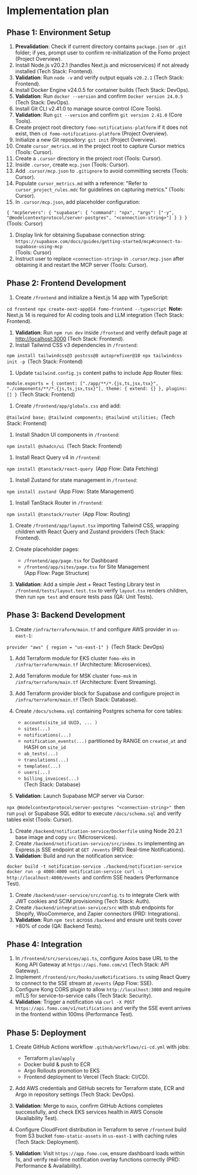 # Implementation plan

## Phase 1: Environment Setup

1. __Prevalidation__: Check if current directory contains `package.json` or `.git` folder; if yes, prompt user to confirm re-initialization of the Fomo project (Project Overview).
2. Install Node.js v20.2.1 (handles Next.js and microservices) if not already installed (Tech Stack: Frontend).
3. __Validation__: Run `node -v` and verify output equals `v20.2.1` (Tech Stack: Frontend).
4. Install Docker Engine v24.0.5 for container builds (Tech Stack: DevOps).
5. __Validation__: Run `docker --version` and confirm `Docker version 24.0.5` (Tech Stack: DevOps).
6. Install Git CLI v2.41.0 to manage source control (Core Tools).
7. __Validation__: Run `git --version` and confirm `git version 2.41.0` (Core Tools).
8. Create project root directory `fomo-notifications-platform` if it does not exist, then `cd fomo-notifications-platform` (Project Overview).
9. Initialize a new Git repository: `git init` (Project Overview).
10. Create `cursor_metrics.md` in the project root to capture Cursor metrics (Tools: Cursor).
11. Create a `.cursor` directory in the project root (Tools: Cursor).
12. Inside `.cursor`, create `mcp.json` (Tools: Cursor).
13. Add `.cursor/mcp.json` to `.gitignore` to avoid committing secrets (Tools: Cursor).
14. Populate `cursor_metrics.md` with a reference: "Refer to `cursor_project_rules.mdc` for guidelines on capturing metrics." (Tools: Cursor).
15. In `.cursor/mcp.json`, add placeholder configuration:

`{ "mcpServers": { "supabase": { "command": "npx", "args": ["-y", "@modelcontextprotocol/server-postgres", "<connection-string>"] } } }`(Tools: Cursor)

1. Display link for obtaining Supabase connection string:\
   `https://supabase.com/docs/guides/getting-started/mcp#connect-to-supabase-using-mcp`\
   (Tools: Cursor)
2. Instruct user to replace `<connection-string>` in `.cursor/mcp.json` after obtaining it and restart the MCP server (Tools: Cursor).

## Phase 2: Frontend Development

1. Create `/frontend` and initialize a Next.js 14 app with TypeScript:

`cd frontend npx create-next-app@14 fomo-frontend --typescript `__Note:__ Next.js 14 is required for AI coding tools and LLM integration (Tech Stack: Frontend).

1. __Validation__: Run `npm run dev` inside `/frontend` and verify default page at <http://localhost:3000> (Tech Stack: Frontend).
2. Install Tailwind CSS v3 dependencies in `/frontend`:

`npm install tailwindcss@3 postcss@8 autoprefixer@10 npx tailwindcss init -p `(Tech Stack: Frontend)

1. Update `tailwind.config.js` content paths to include App Router files:

`module.exports = { content: ["./app/**/*.{js,ts,jsx,tsx}", "./components/**/*.{js,ts,jsx,tsx}"], theme: { extend: {} }, plugins: [] } `(Tech Stack: Frontend)

1. Create `/frontend/app/globals.css` and add:

`@tailwind base; @tailwind components; @tailwind utilities; `(Tech Stack: Frontend)

1. Install Shadcn UI components in `/frontend`:

`npm install @shadcn/ui `(Tech Stack: Frontend)

1. Install React Query v4 in `/frontend`:

`npm install @tanstack/react-query `(App Flow: Data Fetching)

1. Install Zustand for state management in `/frontend`:

`npm install zustand `(App Flow: State Management)

1. Install TanStack Router in `/frontend`:

`npm install @tanstack/router `(App Flow: Routing)

1. Create `/frontend/app/layout.tsx` importing Tailwind CSS, wrapping children with React Query and Zustand providers (Tech Stack: Frontend).

2. Create placeholder pages:

   * `/frontend/app/page.tsx` for Dashboard
   * `/frontend/app/sites/page.tsx` for Site Management\
     (App Flow: Page Structure)

3. __Validation__: Add a simple Jest + React Testing Library test in `/frontend/tests/layout.test.tsx` to verify `layout.tsx` renders children, then run `npm test` and ensure tests pass (QA: Unit Tests).

## Phase 3: Backend Development

1. Create `/infra/terraform/main.tf` and configure AWS provider in `us-east-1`:

`provider "aws" { region = "us-east-1" } `(Tech Stack: DevOps)

1. Add Terraform module for EKS cluster `fomo-eks` in `/infra/terraform/main.tf` (Architecture: Microservices).

2. Add Terraform module for MSK cluster `fomo-msk` in `/infra/terraform/main.tf` (Architecture: Event Streaming).

3. Add Terraform provider block for Supabase and configure project in `/infra/terraform/main.tf` (Tech Stack: Database).

4. Create `/docs/schema.sql` containing Postgres schema for core tables:

   * `accounts(site_id UUID, ... )`
   * `sites(...)`
   * `notifications(...)`
   * `notification_events(...)` partitioned by RANGE on `created_at` and HASH on `site_id`
   * `ab_tests(...)`
   * `translations(...)`
   * `templates(...)`
   * `users(...)`
   * `billing_invoices(...)`\
     (Tech Stack: Database)

5. __Validation__: Launch Supabase MCP server via Cursor:

`npx @modelcontextprotocol/server-postgres "<connection-string>" `then run `psql` or Supabase SQL editor to execute `/docs/schema.sql` and verify tables exist (Tools: Cursor).

1. Create `/backend/notification-service/Dockerfile` using Node 20.2.1 base image and copy `src` (Microservices).
2. Create `/backend/notification-service/src/index.ts` implementing an Express.js SSE endpoint at `GET /events` (PRD: Real-time Notifications).
3. __Validation__: Build and run the notification service:

`docker build -t notification-service ./backend/notification-service docker run -p 4000:4000 notification-service curl -i http://localhost:4000/events `and confirm SSE headers (Performance Test).

1. Create `/backend/user-service/src/config.ts` to integrate Clerk with JWT cookies and SCIM provisioning (Tech Stack: Auth).
2. Create `/backend/integration-service/src` with stub endpoints for Shopify, WooCommerce, and Zapier connectors (PRD: Integrations).
3. __Validation__: Run `npm test` across `/backend` and ensure unit tests cover >80% of code (QA: Backend Tests).

## Phase 4: Integration

1. In `/frontend/src/services/api.ts`, configure Axios base URL to the Kong API Gateway at `https://api.fomo.com/v1` (Tech Stack: API Gateway).
2. Implement `/frontend/src/hooks/useNotifications.ts` using React Query to connect to the SSE stream at `/events` (App Flow: SSE).
3. Configure Kong CORS plugin to allow `http://localhost:3000` and require mTLS for service-to-service calls (Tech Stack: Security).
4. __Validation__: Trigger a notification via `curl -X POST https://api.fomo.com/v1/notifications` and verify the SSE event arrives in the frontend within 100ms (Performance Test).

## Phase 5: Deployment

1. Create GitHub Actions workflow `.github/workflows/ci-cd.yml` with jobs:

   * Terraform `plan`/`apply`
   * Docker build & push to ECR
   * Argo Rollouts promotion to EKS
   * Frontend deployment to Vercel (Tech Stack: CI/CD).

2. Add AWS credentials and GitHub secrets for Terraform state, ECR and Argo in repository settings (Tech Stack: DevOps).

3. __Validation__: Merge to `main`, confirm GitHub Actions completes successfully, and check EKS services health in AWS Console (Availability Test).

4. Configure CloudFront distribution in Terraform to serve `/frontend` build from S3 bucket `fomo-static-assets` in `us-east-1` with caching rules (Tech Stack: Deployment).

5. __Validation__: Visit `https://app.fomo.com`, ensure dashboard loads within 1s, and verify real-time notification overlay functions correctly (PRD: Performance & Availability).
